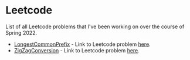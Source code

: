 # Leetcode
List of all Leetcode problems that I've been working on over the course of Spring 2022.

- [LongestCommonPrefix](LongestCommonPrefix.cpp) - Link to Leetcode problem [here](https://leetcode.com/problems/longest-common-prefix).
- [ZigZagConversion](ZigZagConversion.cpp) - Link to Leetcode problem [here](https://leetcode.com/problems/zigzag-conversion).
